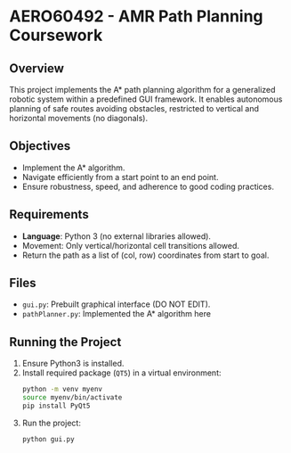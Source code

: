 # AERO60492 - AMR Path Planning Coursework

## Overview

This project implements the A\* path planning algorithm for a generalized robotic system within a predefined GUI framework. It enables autonomous planning of safe routes avoiding obstacles, restricted to vertical and horizontal movements (no diagonals).

## Objectives

- Implement the A\* algorithm.
- Navigate efficiently from a start point to an end point.
- Ensure robustness, speed, and adherence to good coding practices.

## Requirements

- **Language**: Python 3 (no external libraries allowed).
- Movement: Only vertical/horizontal cell transitions allowed.
- Return the path as a list of (col, row) coordinates from start to goal.

## Files

- `gui.py`: Prebuilt graphical interface (DO NOT EDIT).
- `pathPlanner.py`: Implemented the A\* algorithm here

## Running the Project

1. Ensure Python3 is installed.
2. Install required package (`QT5`) in a virtual environment:
   ```bash
   python -m venv myenv
   source myenv/bin/activate
   pip install PyQt5
   ```
3. Run the project:
   ```bash
   python gui.py
   ````



